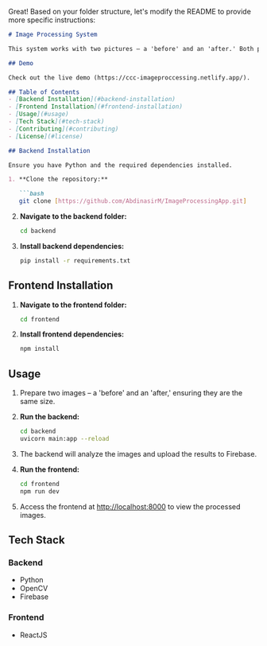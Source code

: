 Great! Based on your folder structure, let's modify the README to provide more specific instructions:

```markdown
# Image Processing System

This system works with two pictures – a 'before' and an 'after.' Both pictures need to be the same size for the system to do its magic. The backend, powered by OpenCV in Python, analyzes these images and uploads the results to Firebase. The frontend, built with ReactJS, showcases the processed images.

## Demo

Check out the live demo (https://ccc-imageproccessing.netlify.app/).

## Table of Contents
- [Backend Installation](#backend-installation)
- [Frontend Installation](#frontend-installation)
- [Usage](#usage)
- [Tech Stack](#tech-stack)
- [Contributing](#contributing)
- [License](#license)

## Backend Installation

Ensure you have Python and the required dependencies installed.

1. **Clone the repository:**

   ```bash
   git clone [https://github.com/AbdinasirM/ImageProcessingApp.git]
   ```

2. **Navigate to the backend folder:**

   ```bash
   cd backend
   ```

3. **Install backend dependencies:**

   ```bash
   pip install -r requirements.txt
   ```

## Frontend Installation

1. **Navigate to the frontend folder:**

   ```bash
   cd frontend
   ```

2. **Install frontend dependencies:**

   ```bash
   npm install
   ```

## Usage

1. Prepare two images – a 'before' and an 'after,' ensuring they are the same size.
2. **Run the backend:**

   ```bash
   cd backend
   uvicorn main:app --reload
   ```

3. The backend will analyze the images and upload the results to Firebase.
4. **Run the frontend:**

   ```bash
   cd frontend
   npm run dev
   ```

5. Access the frontend at [http://localhost:8000](http://localhost:port) to view the processed images.

## Tech Stack

### Backend
- Python
- OpenCV
- Firebase

### Frontend
- ReactJS

